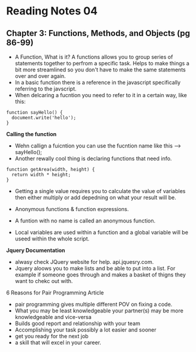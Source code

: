 # Reading Notes 04 

## Chapter 3: Functions, Methods, and Objects (pg 86-99)
- A Function, What is it? A functions allows you to group series of statements together to perfrom a specific task. Helps to make things a bit more streamlined so you don't have to make the same statements over and over again.
- In a basic function there is a reference in the javascript specifically referring to the javscript.
- When delcaring a fucntion you need to refer to it in a certain way, like this: 
```
function sayHello() {
  document.write('hello');
}
```
**Calling the function**
- Wehn callign a fuicntion you can use the fucntion name like this --> sayHello();
- Another rewally cool thing is declaring functions that need info.
```
function getArea(width, height) {
  return width * height; 
}
```
- Getting a single value requires you to calculate the value of variables then either multiply or add depedning on what your result will be. 
- Anonymous functions & function expressions.
- A funtion with no name is called an anonymous function.

- Local variables are used within a function and a global variable will be useed within the whole script.

**Jquery Documentation** 
- alwasy check JQuery website for help. api.jquesry.com. 
- Jquery aloows you to make lists and be able to put into a list. For example if someone goes through and makes a basket of thigns they want to chekc out with.


6 Reasons for Pair Programming Article
+ pair programming gives multiple different POV on fixing a code.
+ What you may be least knowledgeable your partner(s) may be more knowledgeable and vice-versa
+ Builds good report and relationship with your team
+ Accomplishing your task  possibly a lot easier and sooner
+ get you ready for the next job
+ a skill that will excel in your career.
